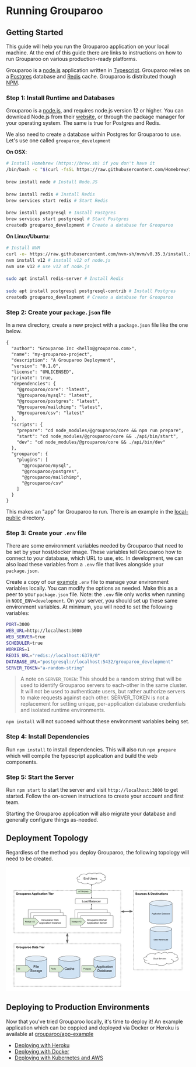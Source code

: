 # Running Grouparoo

## Getting Started

This guide will help you run the Grouparoo application on your local machine. At the end of this guide there are links to instructions on how to run Grouparoo on various production-ready platforms.

Grouparoo is a [node.js](https://nodejs.org/) application written in [Typescript](https://www.typescriptlang.org/). Grouparoo relies on a [Postgres](https://www.postgresql.org) database and [Redis](https://redis.io) cache. Grouparoo is distributed though [NPM](https://www.npmjs.com).

### Step 1: Install Runtime and Databases

Grouparoo is a [node.js](https://nodejs.org/), and requires node.js version 12 or higher. You can download Node.js from their [website](https://nodejs.org/), or through the package manager for your operating system. The same is true for Postgres and Redis.

We also need to create a database within Postgres for Grouparoo to use. Let's use one called `grouparoo_development`

**On OSX**:

```bash
# Install Homebrew (https://brew.sh) if you don't have it
/bin/bash -c "$(curl -fsSL https://raw.githubusercontent.com/Homebrew/install/master/install.sh)"

brew install node # Install Node.JS

brew install redis # Install Redis
brew services start redis # Start Redis

brew install postgresql # Install Postgres
brew services start postgresql # Start Postgres
createdb grouparoo_development # Create a database for Grouparoo
```

**On Linux/Ubuntu**:

```bash
# Install NVM
curl -o- https://raw.githubusercontent.com/nvm-sh/nvm/v0.35.3/install.sh | bash
nvm install v12 # install v12 of node.js
nvm use v12 # use v12 of node.js

sudo apt install redis-server # Install Redis

sudo apt install postgresql postgresql-contrib # Install Postgres
createdb grouparoo_development # Create a database for Grouparoo

```

### Step 2: Create your `package.json` file

In a new directory, create a new project with a `package.json` file like the one below.

```json:readme_deploy
{
  "author": "Grouparoo Inc <hello@grouparoo.com>",
  "name": "my-grouparoo-project",
  "description": "A Grouparoo Deployment",
  "version": "0.1.0",
  "license": "UNLICENSED",
  "private": true,
  "dependencies": {
    "@grouparoo/core": "latest",
    "@grouparoo/mysql": "latest",
    "@grouparoo/postgres": "latest",
    "@grouparoo/mailchimp": "latest",
    "@grouparoo/csv": "latest"
  },
  "scripts": {
    "prepare": "cd node_modules/@grouparoo/core && npm run prepare",
    "start": "cd node_modules/@grouparoo/core && ./api/bin/start",
    "dev": "cd node_modules/@grouparoo/core && ./api/bin/dev"
  },
  "grouparoo": {
    "plugins": [
      "@grouparoo/mysql",
      "@grouparoo/postgres",
      "@grouparoo/mailchimp",
      "@grouparoo/csv"
    ]
  }
}
```

This makes an "app" for Grouparoo to run. There is an example in the [local-public](https://github.com/grouparoo/grouparoo/tree/master/apps/local-public) directory.

### Step 3: Create your `.env` file

There are some environment variables needed by Grouparoo that need to be set by your host/docker image. These variables tell Grouparoo how to connect to your database, which URL to use, etc. In development, we can also load these variables from a `.env` file that lives alongside your `package.json`.

Create a copy of our [example](https://github.com/grouparoo/grouparoo/blob/master/apps/local-public/.env.example) `.env` file to manage your environment variables locally. You can modify the options as needed. Make this as a peer to your `package.json` file. Note: the `.env` file only works when running in `NODE_ENV=development`. On your server, you should set up these same environment variables. At minimum, you will need to set the following variables:

```bash
PORT=3000
WEB_URL=http://localhost:3000
WEB_SERVER=true
SCHEDULER=true
WORKERS=1
REDIS_URL="redis://localhost:6379/0"
DATABASE_URL="postgresql://localhost:5432/grouparoo_development"
SERVER_TOKEN="a-random-string"
```

> A note on `SERVER_TOKEN`: This should be a random string that will be used to identify Grouparoo servers to each-other in the same cluster. It will not be used to authenticate users, but rather authorize servers to make requests against each other. SERVER_TOKEN is not a replacement for setting unique, per-application database credentials and isolated runtime environments.

`npm install` will not succeed without these environment variables being set.

### Step 4: Install Dependencies

Run `npm install` to install dependencies. This will also run `npm prepare` which will compile the typescript application and build the web components.

### Step 5: Start the Server

Run `npm start` to start the server and visit `http://localhost:3000` to get started. Follow the on-screen instructions to create your account and first team.

Starting the Grouparoo application will also migrate your database and generally configure things as-needed.

## Deployment Topology

Regardless of the method you deploy Grouparoo, the following topology will need to be created.

![Grouparoo Topology](https://raw.githubusercontent.com/grouparoo/grouparoo/master/documents/images/grouparoo-deployment-topology.png)

## Deploying to Production Environments

Now that you've tried Grouparoo locally, it's time to deploy it! An example application which can be coppied and deployed via Docker or Heroku is available at [grouparoo/app-example](https://github.com/grouparoo/app-example)

- [Deploying with Heroku](https://github.com/grouparoo/grouparoo/blob/master/documents/deployment/heroku.md)
- [Deploying with Docker](https://github.com/grouparoo/grouparoo/blob/master/documents/deployment/docker.md)
- [Deploying with Kubernetes and AWS](https://github.com/grouparoo/grouparoo/blob/master/documents/deployment/aws-and-k8s.md)

